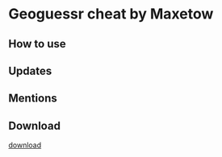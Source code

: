 # Geoguessr cheat by Maxetow
## How to use
## Updates
## Mentions
## Download
[download](<https://raw.githubusercontent.com/Maxetow/Geoguessr_location/main/Geoguessr Location Resolver (By maxetow)-1.0.user.js>)
